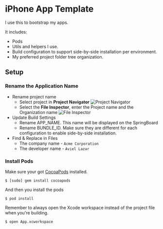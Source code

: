 iPhone App Template
===================

I use this to bootstrap my apps. 

It includes:
* Pods
* Utils and helpers I use.
* Build configuration to support side-by-side installation per environment.
* My preferred project folder tree organization.


Setup
-----

### Rename the Application Name
* Rename project name
	* Select project in **Project Navigator** ![Project Navigator](http://i.imgur.com/yDmbD.png "Project Navigator")
	* Select the **File Inspector**, enter the Project name and the Organization name 
	![File Inspector](http://i.imgur.com/YCbeL.png "File Inspector") 
* Update Build Settings 
	* Rename APP_NAME. This name will be displayed on the SpringBoard
	* Rename BUNDLE_ID. Make sure they are different for each configuration to enable side-by-side installation.
* Find & Replace in Files
	* The company name - `Acme Corporation` 
	* The developer name -  `Aviel Lazar`

### Install Pods
Make sure your got [CocoaPods](https://github.com/CocoaPods/CocoaPods) installed.

```
$ [sudo] gem install cocoapods
```
And then you install the pods

```
$ pod install
```
Remember to always open the Xcode workspace instead of the project file when you're building.

```
$ open App.xcworkspace
```



